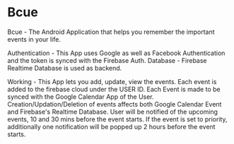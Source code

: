 # Bcue

Bcue - The Android Application that helps you remember the important events in your life.

Authentication - This App uses Google as well as Facebook Authentication and the token is synced with the Firebase Auth.
Database - Firebase Realtime Database is used as backend.

Working - This App lets you add, update, view the events. Each event is added to the firebase cloud under the USER ID.
          Each Event is made to be synced with the Google Calendar App of the User.
          Creation/Updation/Deletion of events affects both Google Calendar Event and Firebase's Realtime Database.
          User will be notified of the upcoming events, 10 and 30 mins before the event starts.
          If the event is set to priority, additionally one notification will be popped up 2 hours before the event starts.
          
          
